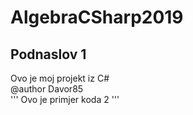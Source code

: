 # AlgebraCSharp2019
## Podnaslov 1 
Ovo je moj projekt iz C#  
@author  Davor85  
'''
Ovo je primjer koda 2
'''
